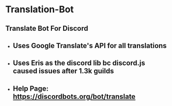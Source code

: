 # Translation-Bot
Translate Bot For Discord
----
- ## Uses Google Translate's API for all translations
- ## Uses Eris as the discord lib bc discord.js caused issues after 1.3k guilds
- ## Help Page: https://discordbots.org/bot/translate
